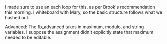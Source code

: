 I made sure to use an each loop for this, as per Brook's recommendation this morning. I whiteboard with Mary, so the basic structure follows what we hashed out.

Advanced: 
The fb_advanced takes in maximum, modulo, and string variables. I suppose the assignment didn't explicitly state that maximum needed to be editable.
